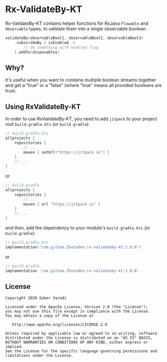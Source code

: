 # Rx-ValidateBy-KT

Rx-ValidateBy-KT contains helper functions for RxJava `Flowable` and `Observable` types, to validate them into a single observable boolean.

``` kotlin
validateBy(observableBool1, observableBool2, observableBool3)
    .subscribeBy { isEnabled ->
        // do something with enabled flag
    }.addTo(disposables)
```

## Why?

It's useful when you want to combine multiple boolean streams together and get a "true" or a "false" (where "true" means all provided booleans are true).

## Using RxValidateBy-KT

In order to use RxValidateBy-KT, you need to add `jitpack` to your project root `build.gradle.kts`
(or `build.gradle`):

``` kotlin
// build.gradle.kts
allprojects {
    repositories {
        // ...
        maven { setUrl("https://jitpack.io") }
    }
    // ...
}
```

or

``` groovy
// build.gradle
allprojects {
    repositories {
        // ...
        maven { url "https://jitpack.io" }
    }
    // ...
}
```

and then, add the dependency to your module's `build.gradle.kts` (or `build.gradle`):

``` kotlin
// build.gradle.kts
implementation("com.github.Zhuinden:rx-validateby-kt:1.0.0")
```

or

``` groovy
// build.gradle
implementation 'com.github.Zhuinden:rx-validateby-kt:1.0.0'
```

## License

    Copyright 2020 Gabor Varadi

    Licensed under the Apache License, Version 2.0 (the "License");
    you may not use this file except in compliance with the License.
    You may obtain a copy of the License at

       http://www.apache.org/licenses/LICENSE-2.0

    Unless required by applicable law or agreed to in writing, software
    distributed under the License is distributed on an "AS IS" BASIS,
    WITHOUT WARRANTIES OR CONDITIONS OF ANY KIND, either express or implied.
    See the License for the specific language governing permissions and
    limitations under the License.
